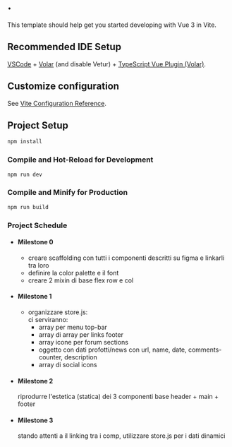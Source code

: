 # .

This template should help get you started developing with Vue 3 in Vite.

## Recommended IDE Setup

[VSCode](https://code.visualstudio.com/) + [Volar](https://marketplace.visualstudio.com/items?itemName=Vue.volar) (and disable Vetur) + [TypeScript Vue Plugin (Volar)](https://marketplace.visualstudio.com/items?itemName=Vue.vscode-typescript-vue-plugin).

## Customize configuration

See [Vite Configuration Reference](https://vitejs.dev/config/).

## Project Setup

```sh
npm install
```

### Compile and Hot-Reload for Development

```sh
npm run dev
```

### Compile and Minify for Production

```sh
npm run build
```

### Project Schedule

- #### Milestone 0
  - creare scaffolding con tutti i componenti descritti su figma e linkarli tra loro
  - definire la color palette e il font
  - creare 2 mixin di base flex row e col
- #### Milestone 1
  - organizzare store.js: \
     ci serviranno:
    - array per menu top-bar
    - array di array per links footer
    - array icone per forum sections
    - oggetto con dati profotti/news con url, name, date, comments-counter, description
    - array di social icons
- #### Milestone 2
  riprodurre l'estetica (statica) dei 3 componenti base header + main + footer
- #### Milestone 3
  stando attenti a il linking tra i comp, utilizzare store.js per i dati dinamici
